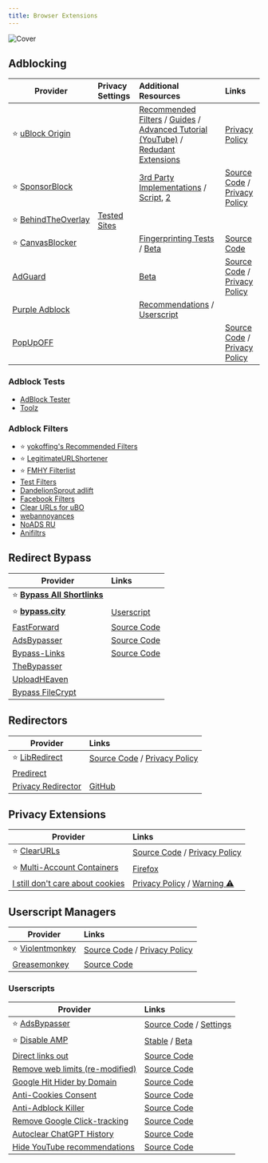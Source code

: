 ```yaml
---
title: Browser Extensions
---
```


![Cover](../../assets/browser-extensions.png)

## Adblocking

| Provider | Privacy Settings | Additional Resources | Links
| --- | :-- | :-- | :--
| :star: [uBlock Origin](https://github.com/gorhill/uBlock) | <a href="https://guide.yuuire.com/privacy-settings/extensions/ublock-origin"><div class="i-mdi-link text-xl"/></a> | [Recommended Filters](https://github.com/yokoffing/filterlists) / [Guides](https://www.reddit.com/r/uBlockOrigin/wiki/index/) / [Advanced Tutorial (YouTube)](https://youtu.be/2lisQQmWQkY) / [Redudant Extensions](https://github.com/arkenfox/user.js/wiki/4.1-Extensions#-dont-bother) | [Privacy Policy](https://github.com/gorhill/uBlock/wiki/Privacy-policy) |
| :star:&nbsp;[SponsorBlock](https://sponsor.ajay.app/) | |  [3rd Party Implementations](https://github.com/ajayyy/SponsorBlock/wiki/3rd-Party-Ports) / [Script](https://github.com/mchangrh/sb.js), [2](https://codeberg.org/mthsk/userscripts/src/branch/master/simple-sponsor-skipper/simple-sponsor-skipper.user.js) | [Source Code](https://github.com/ajayyy/SponsorBlock) / [Privacy Policy](https://gist.github.com/ajayyy/aa9f8ded2b573d4f73a3ffa0ef74f796) |
| :star:&nbsp;[BehindTheOverlay](https://github.com/NicolaeNMV/BehindTheOverlay) | [Tested Sites](https://github.com/NicolaeNMV/BehindTheOverlay/blob/master/WORKS_ON.md) | |
| :star:&nbsp;[CanvasBlocker](https://canvasblocker.kkapsner.de/) | | [Fingerprinting Tests](https://canvasblocker.kkapsner.de/test/) / [Beta](https://canvasblocker.kkapsner.de/versions/) | [Source Code](https://github.com/kkapsner/CanvasBlocker) |
| [AdGuard](https://adguard.com/en/) | | [Beta](https://canvasblocker.kkapsner.de/versions/) | [Source Code](https://github.com/AdguardTeam/AdguardBrowserExtension) / [Privacy Policy](https://adguard.com/en/privacy.html) |
| [Purple Adblock](https://github.com/arthurbolsoni/Purple-adblock) | | [Recommendations](https://github.com/arthurbolsoni/Purple-adblock?tab=readme-ov-file#recommendations) / [Userscript](https://raw.githubusercontent.com/arthurbolsoni/Purple-adblock/main/platform/tampermonkey/dist/purpleadblocker.user.js) | |
| [PopUpOFF](https://popupoff.org/) | | | [Source Code](https://github.com/RomanistHere/PopUpOFF) / [Privacy Policy](https://popupoff.org/privacy-policy) |

### Adblock Tests
* [AdBlock Tester](https://adblock-tester.com/)
* [Toolz](https://d3ward.github.io/toolz/adblock.html)

### Adblock Filters
* :star: [yokoffing's Recommended Filters](https://github.com/yokoffing/filterlists)
* :star: [LegitimateURLShortener](https://github.com/DandelionSprout/adfilt/blob/master/LegitimateURLShortener.txt)
* :star: [FMHY Filterlist](https://github.com/WindowsAurora/FMHYFilterlist/)
* [Test Filters](http://raymondhill.net/ublock/adbox.html)
* [DandelionSprout adlift](https://github.com/DandelionSprout/adfilt)
* [Facebook Filters](https://www.reddit.com/r/uBlockOrigin/wiki/solutions/#wiki_facebook)
* [Clear URLs for uBO](https://github.com/DandelionSprout/adfilt/blob/master/ClearURLs%20for%20uBo/clear_urls_uboified.txt)
* [webannoyances](https://github.com/yourduskquibbles/webannoyances)
* [NoADS RU](https://raw.githubusercontent.com/Zalexanninev15/NoADS_RU/main/ads_list.txt)
* [Anifiltrs](https://github.com/Karmesinrot/Anifiltrs)

## Redirect Bypass

| Provider | Links |
| --- | :-- |
| :star: **[Bypass All Shortlinks](https://codeberg.org/Amm0ni4/bypass-all-shortlinks-debloated/)**
| :star: **[bypass.city](https://bypass.city/)** | [Userscript](https://bypass.city/how-to-install-userscript)
| [FastForward](https://fastforward.team/) | [Source Code](https://github.com/FastForwardTeam/FastForward)
| [AdsBypasser](https://adsbypasser.github.io/) | [Source Code](https://github.com/adsbypasser/adsbypasser)
| [Bypass-Links](https://bypass-links.vercel.app) | [Source Code](https://github.com/amitsingh-007/bypass-links)
| [TheBypasser](https://thebypasser.com/)
| [UploadHEaven](https://greasyfork.org/en/scripts/442019)
| [Bypass FileCrypt](https://greasyfork.org/en/scripts/403170)

## Redirectors

| Provider | Links |
| --- | :-- |
| :star: [LibRedirect](https://libredirect.github.io/) | [Source Code](https://github.com/libredirect/browser_extension) / [Privacy Policy](https://github.com/libredirect/browser_extension/blob/master/Privacy-Policy.md)
| [Predirect](https://github.com/libreom/predirect)
| [Privacy Redirector](https://greasyfork.org/en/scripts/436359-privacy-redirector) | [GitHub](https://github.com/dybdeskarphet/privacy-redirector)

## Privacy Extensions

| Provider | Links |
| --- | :-- |
| :star: [ClearURLs](http://docs.clearurls.xyz/) | [Source Code](https://github.com/ClearURLs/Addon) / [Privacy Policy](https://github.com/ClearURLs/Addon/blob/master/PRIVACY.md)
| :star: [Multi-Account Containers](https://github.com/mozilla/multi-account-containers/) | [Firefox](https://addons.mozilla.org/en-US/firefox/addon/multi-account-containers/)
| [I still don't care about cookies](https://github.com/OhMyGuus/I-Still-Dont-Care-About-Cookies) | [Privacy Policy](https://github.com/OhMyGuus/I-Still-Dont-Care-About-Cookies/blob/master/PRIVACY_POLICY.md) / [Warning :warning:](https://github.com/OhMyGuus/I-Still-Dont-Care-About-Cookies/issues/10278)

## Userscript Managers

| Provider | Links |
| --- | :-- |
| :star: [Violentmonkey](https://violentmonkey.github.io/) | [Source Code](https://github.com/violentmonkey/violentmonkey) / [Privacy Policy](https://violentmonkey.github.io/privacy/)
| [Greasemonkey](https://www.greasespot.net/) | [Source Code](https://github.com/greasemonkey/greasemonkey/)

### Userscripts

| Provider | Links |
| --- | :-- |
| :star: [AdsBypasser](https://adsbypasser.github.io/) | [Source Code](https://github.com/adsbypasser/adsbypasser) / [Settings](https://adsbypasser.github.io/configure.html)
| :star: [Disable AMP](https://github.com/AdguardTeam/DisableAMP) | [Stable](https://userscripts.adtidy.org/release/disable-amp/1.0/disable-amp.user.js) / [Beta](https://userscripts.adtidy.org/beta/disable-amp/1.0/disable-amp.user.js)
| [Direct links out](https://openuserjs.org/scripts/nokeya/Direct_links_out) | [Source Code](https://github.com/nokeya/direct-links-out)
| [Remove web limits (re-modified)](https://greasyfork.org/en/scripts/386908-remove-web-limits-re-modified) | [Source Code](https://greasyfork.org/en/scripts/386908-remove-web-limits-re-modified/code)
| [Google Hit Hider by Domain](https://greasyfork.org/en/scripts/1682-google-hit-hider-by-domain-search-filter-block-sites) | [Source Code](https://greasyfork.org/en/scripts/1682-google-hit-hider-by-domain-search-filter-block-sites/code)
| [Anti-Cookies Consent](https://greasyfork.org/en/scripts/432050-anti-cookies-consent) | [Source Code](https://greasyfork.org/en/scripts/432050-anti-cookies-consent/code)
| [Anti-Adblock Killer](https://openuserjs.org/scripts/reek/Anti-Adblock_Killer_Reek) | [Source Code](https://github.com/reek/anti-adblock-killer)
| [Remove Google Click-tracking](https://greasyfork.org/en/scripts/1523-remove-google-click-tracking) | [Source Code](https://greasyfork.org/en/scripts/1523-remove-google-click-tracking/code)
| [Autoclear ChatGPT History](https://greasyfork.org/en/scripts/460805-autoclear-chatgpt-history) | [Source Code](https://github.com/adamlui/autoclear-chatgpt-history)
| [Hide YouTube recommendations](https://raw.githubusercontent.com/artli/hide-youtube-recommendations/latestRelease/hide_youtube_recommendations.user.js) | [Source Code](https://github.com/artli/hide-youtube-recommendations)
